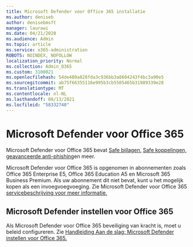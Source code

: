 ```yaml
---
title: Microsoft Defender voor Office 365 installatie
ms.author: deniseb
author: denisebmsft
manager: laurawi
ms.date: 04/21/2020
ms.audience: Admin
ms.topic: article
ms.service: o365-administration
ROBOTS: NOINDEX, NOFOLLOW
localization_priority: Normal
ms.collection: Admin_O365
ms.custom: 3100021
ms.openlocfilehash: 54de480a828fda3c936bb3a8604243f4bc3a90e5
ms.sourcegitcommit: ab75f66355116e995b3cb5505465b31989339e28
ms.translationtype: MT
ms.contentlocale: nl-NL
ms.lasthandoff: 08/13/2021
ms.locfileid: "58332740"
---
```

# <a name="microsoft-defender-for-office-365"></a>Microsoft Defender voor Office 365

Microsoft Defender voor Office 365 bevat [Safe bijlagen,](https://docs.microsoft.com/microsoft-365/security/office-365-security/atp-safe-attachments) [Safe koppelingen,](https://docs.microsoft.com/microsoft-365/security/office-365-security/atp-safe-links) [geavanceerde anti-phishing](https://docs.microsoft.com/microsoft-365/security/office-365-security/atp-anti-phishing)en meer. 

Microsoft Defender voor Office 365 is opgenomen in abonnementen zoals Office 365 Enterprise E5, Office 365 Education A5 en Microsoft 365 Business Premium. Als uw abonnement dit niet bevat, kunt u het mogelijk kopen als een invoegvoegvoeging. Zie Microsoft Defender voor Office 365 [servicebeschrijving voor meer informatie.](https://docs.microsoft.com/office365/servicedescriptions/office-365-advanced-threat-protection-service-description)

## <a name="set-up-microsoft-defender-for-office-365"></a>Microsoft Defender instellen voor Office 365

Als Microsoft Defender voor Office 365 beveiliging van kracht is, moet u beleid configureren. Zie [Handleiding Aan de slag: Microsoft Defender instellen voor Office 365.](https://docs.microsoft.com/microsoft-365/security/office-365-security/office-365-atp)

